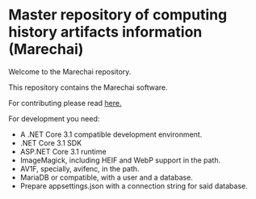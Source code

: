 # Master repository of computing history artifacts information (Marechai)

Welcome to the Marechai repository.

This repository contains the Marechai software.

For contributing please read [here.](CONTRIBUTING.md)

For development you need:
* A .NET Core 3.1 compatible development environment.
* .NET Core 3.1 SDK
* ASP.NET Core 3.1 runtime
* ImageMagick, including HEIF and WebP support in the path.
* AV1F, specially, avifenc, in the path.
* MariaDB or compatible, with a user and a database.
* Prepare appsettings.json with a connection string for said database.